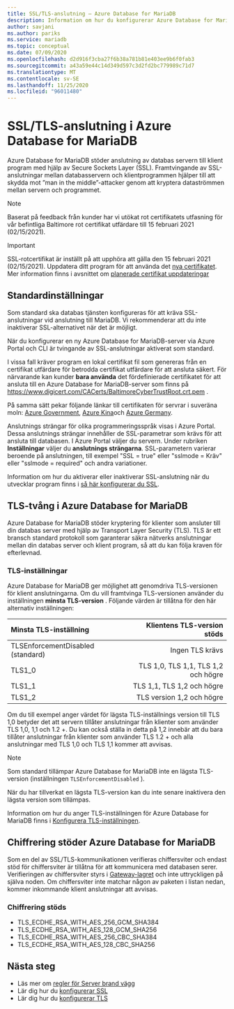 ```yaml
---
title: SSL/TLS-anslutning – Azure Database for MariaDB
description: Information om hur du konfigurerar Azure Database for MariaDB och associerade program för att använda SSL-anslutningar korrekt
author: savjani
ms.author: pariks
ms.service: mariadb
ms.topic: conceptual
ms.date: 07/09/2020
ms.openlocfilehash: d2d916f3cba27f6b38a781b81e403ee9b6f0fab3
ms.sourcegitcommit: a43a59e44c14d349d597c3d2fd2bc779989c71d7
ms.translationtype: MT
ms.contentlocale: sv-SE
ms.lasthandoff: 11/25/2020
ms.locfileid: "96011480"
---
```

# <a name="ssltls-connectivity-in-azure-database-for-mariadb"></a>SSL/TLS-anslutning i Azure Database for MariaDB
Azure Database for MariaDB stöder anslutning av databas servern till klient program med hjälp av Secure Sockets Layer (SSL). Framtvingande av SSL-anslutningar mellan databasservern och klientprogrammen hjälper till att skydda mot ”man in the middle”-attacker genom att kryptera dataströmmen mellan servern och programmet.

>[!NOTE]
> Baserat på feedback från kunder har vi utökat rot certifikatets utfasning för vår befintliga Baltimore rot certifikat utfärdare till 15 februari 2021 (02/15/2021).

> [!IMPORTANT] 
> SSL-rotcertifikat är inställt på att upphöra att gälla den 15 februari 2021 (02/15/2021). Uppdatera ditt program för att använda det [nya certifikatet](https://cacerts.digicert.com/DigiCertGlobalRootG2.crt.pem). Mer information finns i avsnittet om [planerade certifikat uppdateringar](concepts-certificate-rotation.md)

## <a name="default-settings"></a>Standardinställningar
Som standard ska databas tjänsten konfigureras för att kräva SSL-anslutningar vid anslutning till MariaDB.  Vi rekommenderar att du inte inaktiverar SSL-alternativet när det är möjligt.

När du konfigurerar en ny Azure Database for MariaDB-server via Azure Portal och CLI är tvingande av SSL-anslutningar aktiverat som standard.

I vissa fall kräver program en lokal certifikat fil som genereras från en certifikat utfärdare för betrodda certifikat utfärdare för att ansluta säkert. För närvarande kan kunder **bara använda** det fördefinierade certifikatet för att ansluta till en Azure Database for MariaDB-server som finns på https://www.digicert.com/CACerts/BaltimoreCyberTrustRoot.crt.pem . 

På samma sätt pekar följande länkar till certifikaten för servrar i suveräna moln: [Azure Government](https://www.digicert.com/CACerts/BaltimoreCyberTrustRoot.crt.pem), [Azure Kina](https://dl.cacerts.digicert.com/DigiCertGlobalRootCA.crt.pem)och [Azure Germany](https://www.d-trust.net/cgi-bin/D-TRUST_Root_Class_3_CA_2_2009.crt).

Anslutnings strängar för olika programmeringsspråk visas i Azure Portal. Dessa anslutnings strängar innehåller de SSL-parametrar som krävs för att ansluta till databasen. I Azure Portal väljer du servern. Under rubriken **Inställningar** väljer du **anslutnings strängarna**. SSL-parametern varierar beroende på anslutningen, till exempel "SSL = true" eller "sslmode = Kräv" eller "sslmode = required" och andra variationer.

Information om hur du aktiverar eller inaktiverar SSL-anslutning när du utvecklar program finns i [så här konfigurerar du SSL](howto-configure-ssl.md).

## <a name="tls-enforcement-in-azure-database-for-mariadb"></a>TLS-tvång i Azure Database for MariaDB

Azure Database for MariaDB stöder kryptering för klienter som ansluter till din databas server med hjälp av Transport Layer Security (TLS). TLS är ett bransch standard protokoll som garanterar säkra nätverks anslutningar mellan din databas server och klient program, så att du kan följa kraven för efterlevnad.

### <a name="tls-settings"></a>TLS-inställningar

Azure Database for MariaDB ger möjlighet att genomdriva TLS-versionen för klient anslutningarna. Om du vill framtvinga TLS-versionen använder du inställningen **minsta TLS-version** . Följande värden är tillåtna för den här alternativ inställningen:

|  Minsta TLS-inställning             | Klientens TLS-version stöds                |
|:---------------------------------|-------------------------------------:|
| TLSEnforcementDisabled (standard) | Ingen TLS krävs                      |
| TLS1_0                           | TLS 1,0, TLS 1,1, TLS 1,2 och högre         |
| TLS1_1                           | TLS 1,1, TLS 1,2 och högre              |
| TLS1_2                           | TLS version 1,2 och högre                  |


Om du till exempel anger värdet för lägsta TLS-inställnings version till TLS 1,0 betyder det att servern tillåter anslutningar från klienter som använder TLS 1,0, 1,1 och 1.2 +. Du kan också ställa in detta på 1,2 innebär att du bara tillåter anslutningar från klienter som använder TLS 1.2 + och alla anslutningar med TLS 1,0 och TLS 1,1 kommer att avvisas.

> [!Note] 
> Som standard tillämpar Azure Database for MariaDB inte en lägsta TLS-version (inställningen `TLSEnforcementDisabled` ).
>
> När du har tillverkat en lägsta TLS-version kan du inte senare inaktivera den lägsta version som tillämpas.

Information om hur du anger TLS-inställningen för Azure Database for MariaDB finns i [Konfigurera TLS-inställningen](howto-tls-configurations.md).

## <a name="cipher-support-by-azure-database-for-mariadb"></a>Chiffrering stöder Azure Database for MariaDB

Som en del av SSL/TLS-kommunikationen verifieras chiffersviter och endast stöd för chiffersviter är tillåtna för att kommunicera med databasen serer. Verifieringen av chiffersviter styrs i [Gateway-lagret](concepts-connectivity-architecture.md#connectivity-architecture) och inte uttryckligen på själva noden. Om chiffersviter inte matchar någon av paketen i listan nedan, kommer inkommande klient anslutningar att avvisas.

### <a name="cipher-suite-supported"></a>Chiffrering stöds

*   TLS_ECDHE_RSA_WITH_AES_256_GCM_SHA384
*   TLS_ECDHE_RSA_WITH_AES_128_GCM_SHA256
*   TLS_ECDHE_RSA_WITH_AES_256_CBC_SHA384
*   TLS_ECDHE_RSA_WITH_AES_128_CBC_SHA256

## <a name="next-steps"></a>Nästa steg
- Läs mer om [regler för Server brand vägg](concepts-firewall-rules.md)
- Lär dig hur du [konfigurerar SSL](howto-configure-ssl.md)
- Lär dig hur du [konfigurerar TLS](howto-tls-configurations.md)
